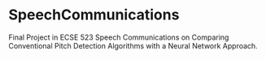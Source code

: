 # SpeechCommunications
Final Project in ECSE 523 Speech Communications on Comparing Conventional Pitch Detection Algorithms with a Neural Network Approach.
